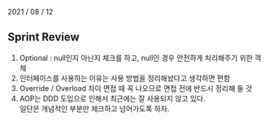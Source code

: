 2021 / 08 / 12

## Sprint Review

1. Optional : null인지 아닌지 체크를 하고, null인 경우 안전하게 처리해주기 위한 객체
2. 인터페이스를 사용하는 이유는 사용 방법을 정리해놨다고 생각하면 편함
3. Override / Overload 차이 면접 때 꼭 나오므로 면접 전에 반드시 정리해 둘 것
4. AOP는 DDD 도입으로 인해서 최근에는 잘 사용되지 않고 있다.  
   일단은 개념적인 부분만 체크하고 넘어가도록 하자.
